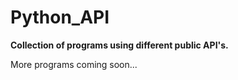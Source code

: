 # Python_API
**Collection of programs using different public API's.**

More programs coming soon...

